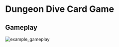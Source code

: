 # Dungeon Dive Card Game

## Gameplay
![example_gameplay](https://github.com/user-attachments/assets/1a9917bd-a98e-4c1d-8833-d39a184f9e7a)
